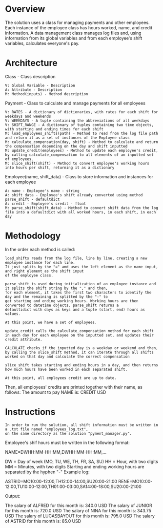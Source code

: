 <h1>Overview</h1>
The solution uses a class for managing payments and other employees. 
Each instance of the employee class has hours worked, name, and credit information.
A data management class manages log files and, using information from its global variables
and from each employee's shift variables, calculates everyone's pay.


<h1>Architecture</h1>

Class - Class description

    V: Global Variable - Description
    A: Attribute - Description
    M: Method(inputs) - Method description

Payment - Class to calculate and manage payments for all employees

    V: RATES - A dictionary of dictionaries, with rates for each shift for weekdays and weekends
    V: WEEKDAYS - A tuple containing the abbreviations of all weekdays
    V: SHIFT_RANGE - A dictionary of tuples containing two time objects, with starting and ending times for each shift
    M: load_employees_shifts(path) - Method to read from the log file path and return it as a set of instances of the Employee class
    M: calculate_compensation(day, shift) - Method to calculate and return the compensation depending on the day and shift inputted
    M: update_credit(employees) - Method to update each employee's credit, by calling calculate_compensation to all elements of an inputted set of employees.
    M: slice_shift(shift) - Method to convert employee's working hours into hours per shift, returning it as a dictionary

Employee(name, shift_data) - Class to store information and instances for each employee

    A: name - Employee's name - string
    A: shift_data - Employee's shift already converted using method parse_shift - defaultdict
    A: credit - Employee's credit - float
    M: parse_shift(shift_data) - Method to convert shift data from the log file into a defaultdict with all worked hours, in each shift, in each day

<h1>Methodology</h1>

In the order each method is called:

    load_shifts reads from the log file, line by line, creating a new employee instance for each line. 
    It just splits by the "=" and uses the left element as the name input, and right element as the shift input
    of the employee class.
    
    parse_shift is used during initialization of an employee instance and it splits the shift string by the "," and then,
    for each element, it takes the first two characters to identify the day and the remaining is splitted by the "-" to
    get starting and ending working hours. Working hours are then converted to datetime objects. parse_shift returns a 
    defaultidict with days as keys and a tuple (start, end) hours as values.

    At this point, we have a set of employees.
    
    update_credit calls the calculate_compensation method for each shift in each day for each employee on the inputted set, and updates their credit attribute.
    
    CALCULATE checks if the inputted day is a weekday or weekend and then, by calling the slice_shift method, it can iterate through all shifts worked on that day and calculate the correct compensation
    
    slice_shift takes starting and ending hours in a day, and then returns how much hours have been worked in each separated shift.
    
    At this point, all employees credit are up to date.

Then, all employees' credits are printed together with their name, as follows: The amount to pay NAME is: CREDIT USD

<h1>Instructions</h1> 

    In order to run the solution, all shift information must be written in a .txt file named "employees_log.txt",
    on the same directory as the solution "pyment_manager.py".

Employee's shif hours must be written in the following format:

NAME=DWHH:MM-HH:MM,DWHH:MM-HH:MM,...

DW = Day of week (MO, TU, WE, TH, FR, SA, SU)
HH = Hour, with two digits
MM = Minutes, with two digits
Starting and ending working hours are separated by the hyphen "-"
Example log:

ASTRID=MO10:00-12:00,TH12:00-14:00,SU20:00-21:00 RENE=MO10:00-12:00,TU10:00-12:00,TH01:00-03:00,SA14:00-18:00,SU20:00-21:00


Output:

The salary of ALFRED for this month is: 340.0 USD
The salary of JUNIOR for this month is: 720.0 USD
The salary of NINA for this month is: 343.75 USD
The salary of LUCASBAYOUT for this month is: 795.0 USD
The salary of ASTRID for this month is: 85.0 USD